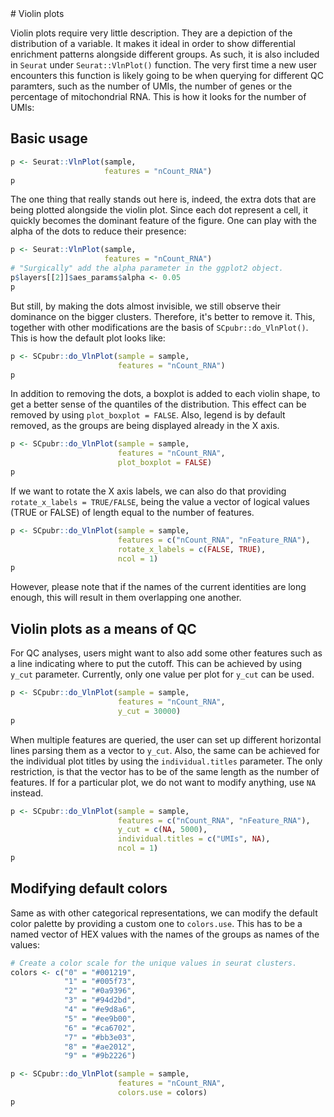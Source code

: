 <title>SCpubr | Violin plots</title>
# Violin plots

Violin plots require very little description. They are a depiction of the distribution of a variable. It makes it ideal in order to show differential enrichment patterns alongside different groups. As such, it is also included in `Seurat` under `Seurat::VlnPlot()` function. The very first time a new user encounters this function is likely going to be when querying for different QC paramters, such as the number of UMIs, the number of genes or the percentage of mitochondrial RNA. This is how it looks for the number of UMIs:





## Basic usage

```r
p <- Seurat::VlnPlot(sample, 
                     features = "nCount_RNA")
p
```
The one thing that really stands out here is, indeed, the extra dots that are being plotted alongside the violin plot. Since each dot represent a cell, it quickly becomes the dominant feature of the figure. One can play with the alpha of the dots to reduce their presence:


```r
p <- Seurat::VlnPlot(sample, 
                     features = "nCount_RNA")
# "Surgically" add the alpha parameter in the ggplot2 object.
p$layers[[2]]$aes_params$alpha <- 0.05
p
```

But still, by making the dots almost invisible, we still observe their dominance on the bigger clusters. Therefore, it's better to remove it. This, together with other modifications are the basis of `SCpubr::do_VlnPlot()`. This is how the default plot looks like:


```r
p <- SCpubr::do_VlnPlot(sample = sample, 
                        features = "nCount_RNA")
p
```

In addition to removing the dots, a boxplot is added to each violin shape, to get a better sense of the quantiles of the distribution. This effect can be removed by using `plot_boxplot = FALSE`. Also, legend is by default removed, as the groups are being displayed already in the X axis. 


```r
p <- SCpubr::do_VlnPlot(sample = sample, 
                        features = "nCount_RNA",
                        plot_boxplot = FALSE)
p
```

If we want to rotate the X axis labels, we can also do that providing `rotate_x_labels = TRUE/FALSE`, being the value a vector of logical values (TRUE or FALSE) of length equal to the number of features.


```r
p <- SCpubr::do_VlnPlot(sample = sample, 
                        features = c("nCount_RNA", "nFeature_RNA"),
                        rotate_x_labels = c(FALSE, TRUE),
                        ncol = 1)
p
```
However, please note that if the names of the current identities are long enough, this will result in them overlapping one another.


## Violin plots as a means of QC

For QC analyses, users might want to also add some other features such as a line indicating where to put the cutoff. This can be achieved by using `y_cut` parameter. Currently, only one value per plot for `y_cut` can be used.


```r
p <- SCpubr::do_VlnPlot(sample = sample, 
                        features = "nCount_RNA", 
                        y_cut = 30000)
p
```
When multiple features are queried, the user can set up different horizontal lines parsing them as a vector to `y_cut`. Also, the same can be achieved for the individual plot titles by using the `individual.titles` parameter. The only restriction, is that the vector has to be of the same length as the number of features. If for a particular plot, we do not want to modify anything, use `NA` instead.


```r
p <- SCpubr::do_VlnPlot(sample = sample, 
                        features = c("nCount_RNA", "nFeature_RNA"), 
                        y_cut = c(NA, 5000), 
                        individual.titles = c("UMIs", NA),
                        ncol = 1)
p
```

## Modifying default colors

Same as with other categorical representations, we can modify the default color palette by providing a custom one to `colors.use`. This has to be a named vector of HEX values with the names of the groups as names of the values:


```r
# Create a color scale for the unique values in seurat clusters.
colors <- c("0" = "#001219",
            "1" = "#005f73",
            "2" = "#0a9396",
            "3" = "#94d2bd",
            "4" = "#e9d8a6",
            "5" = "#ee9b00",
            "6" = "#ca6702",
            "7" = "#bb3e03",
            "8" = "#ae2012",
            "9" = "#9b2226")

p <- SCpubr::do_VlnPlot(sample = sample, 
                        features = "nCount_RNA",
                        colors.use = colors)
p
```
